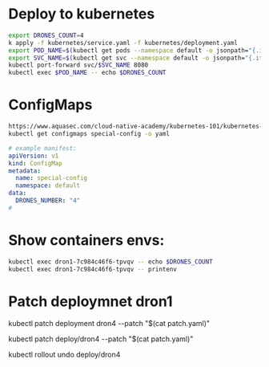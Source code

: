 # Deploy to kubernetes
```bash
export DRONES_COUNT=4
k apply -f kubernetes/service.yaml -f kubernetes/deployment.yaml
export POD_NAME=$(kubectl get pods --namespace default -o jsonpath="{.items[0].metadata.name}")
export SVC_NAME=$(kubectl get svc --namespace default -o jsonpath="{.items[0].metadata.name}")
kubectl port-forward svc/$SVC_NAME 8080
kubectl exec $POD_NAME -- echo $DRONES_COUNT

```

# ConfigMaps
```bash
https://www.aquasec.com/cloud-native-academy/kubernetes-101/kubernetes-configmap/
kubectl get configmaps special-config -o yaml

```
```yaml
# example manifest:
apiVersion: v1
kind: ConfigMap
metadata:
  name: special-config
  namespace: default
data:
  DRONES_NUMBER: "4"
#
```

    

# Show containers envs:
```bash
kubectl exec dron1-7c984c46f6-tpvqv -- echo $DRONES_COUNT
kubectl exec dron1-7c984c46f6-tpvqv -- printenv
```


# Patch deploymnet dron1
kubectl patch deployment dron4 --patch "$(cat patch.yaml)"

kubectl patch deploy/dron4 --patch "$(cat patch.yaml)"

kubectl rollout undo deploy/dron4




